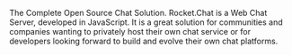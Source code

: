 The Complete Open Source Chat Solution. Rocket.Chat is a Web Chat Server, developed in JavaScript. It is a great solution for communities and companies wanting to privately host their own chat service or for developers looking forward to build and evolve their own chat platforms.
